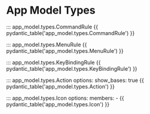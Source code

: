 # App Model Types

::: app_model.types.CommandRule
{{ pydantic_table('app_model.types.CommandRule') }}

::: app_model.types.MenuRule
{{ pydantic_table('app_model.types.MenuRule') }}

::: app_model.types.KeyBindingRule
{{ pydantic_table('app_model.types.KeyBindingRule') }}

::: app_model.types.Action
    options:
      show_bases: true
{{ pydantic_table('app_model.types.Action') }}

::: app_model.types.Icon
    options:
      members:
        -
{{ pydantic_table('app_model.types.Icon') }}
